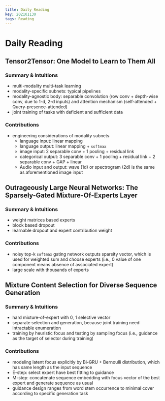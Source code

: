 ```yaml
---
title: Daily Reading
key: 202101130
tags: Reading
---
```


# Daily Reading

##  Tensor2Tensor: One Model to Learn to Them All

### Summary & Intuitions

- multi-modality multi-task learning
- modality-specific subnets: typical pipelines
- modality-agnostic body: separable convolution (row conv + depth-wise conv, due to 1-d, 2-d inputs) and     attention mechanism (self-attended + Query-presence-attended)
- joint training of tasks with deficient and sufficient data

### Contributions

- engineering considerations of modality subnets
  - language input: linear mapping
  - language output: linear mapping + `softmax` 
  - image input: 2 separable conv + 1 pooling + residual link
  - categorical output: 3 separable conv + 1 pooling + residual link + 2 separable conv + GAP + linear
  - Audio input and output: wave (1d) or spectrogram (2d) is the same as aforementioned image input



<!--more-->



## Outrageously Large Neural Networks: The Sparsely-Gated Mixture-Of-Experts Layer

### Summary & Intuitions

- weight matrices based experts
- block based dropout
- learnable dropout and expert contribution weight

### Contributions

- noisy top-k `softmax` gating network outputs sparsity vector, which is used for weighted sum and choose experts (i.e., 0 value of one component means absence of associated expert)
- large scale with thousands of experts 



## Mixture Content Selection for Diverse Sequence Generation

### Summary & Intuitions

- hard mixture-of-expert with 0, 1 selective vector
- separate selection and generation, because joint training need intractable enumeration
- training by heuristic focus and testing by sampling focus (i.e., guidance as the target of selector during training)

### Contributions

- modeling latent focus explicitly by Bi-GRU + Bernoulli distribution, which has same length as the input sequence
- E-step: select expert have best fitting to guidance
- M-step: concatenate sequence embedding with focus vector of the best expert and generate sequence as usual
- guidance design ranges from word stem occurrence to minimal cover according to specific generation task